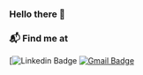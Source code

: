 ### Hello there 👋

### 📬 Find me at
[![Linkedin Badge](https://img.shields.io/badge/-LinkedIn-blue?style=flat-square&logo=Linkedin&logoColor=white&link=(https://www.linkedin.com/in/danielmirandacanelo/)](https://www.linkedin.com/in/danielmirandacanelo/))
[![Gmail Badge](https://img.shields.io/badge/-Gmail-d14836?style=flat-square&logo=Gmail&logoColor=white&link=mailto:defcon.sentinal95@gmail.com)](mailto:mirandacanelo.daniel@gmail.com)

